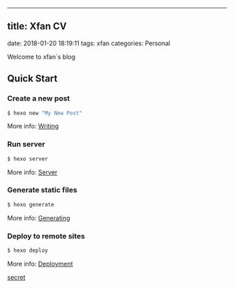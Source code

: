 ---------------------------
title: Xfan CV
---------------------------
date: 2018-01-20 18:19:11
tags: xfan
categories: Personal

Welcome to xfan`s blog

## Quick Start

### Create a new post

``` bash
$ hexo new "My New Post"
```

More info: [Writing](https://hexo.io/docs/writing.html)

### Run server

``` bash
$ hexo server
```

More info: [Server](https://hexo.io/docs/server.html)

### Generate static files

``` bash
$ hexo generate
```

More info: [Generating](https://hexo.io/docs/generating.html)

### Deploy to remote sites

``` bash
$ hexo deploy
```

More info: [Deployment](https://hexo.io/docs/deployment.html)

[secret](/file/99.mp4 "我保存的一个视频")
